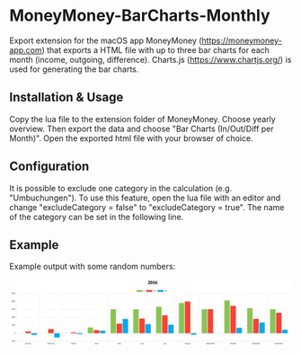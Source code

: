 # MoneyMoney-BarCharts-Monthly
Export extension for the macOS app MoneyMoney (https://moneymoney-app.com) that exports a HTML file with up to three bar charts for each month (income, outgoing, difference). Charts.js (https://www.chartjs.org/) is used for generating the bar charts.


## Installation & Usage
Copy the lua file to the extension folder of MoneyMoney. Choose yearly overview. Then export the data and choose "Bar Charts (In/Out/Diff per Month)". Open the exported html file with your browser of choice.

## Configuration
It is possible to exclude one category in the calculation (e.g. "Umbuchungen"). To use this feature, open the lua file with an editor and 
change "excludeCategory = false" to "excludeCategory = true". The name of the category can be set in the following line.

## Example
Example output with some random numbers:

![Export example](exampleOutput.JPG)

